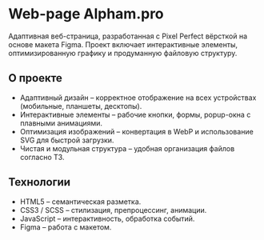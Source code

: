 # Web-page Alpham.pro
Адаптивная веб-страница, разработанная с Pixel Perfect вёрсткой на основе макета Figma. 
Проект включает интерактивные элементы, оптимизированную графику и продуманную файловую структуру.

## О проекте
- Адаптивный дизайн – корректное отображение на всех устройствах (мобильные, планшеты, десктопы).
- Интерактивные элементы – рабочие кнопки, формы, popup-окна с плавными анимациями.
- Оптимизация изображений – конвертация в WebP и использование SVG для быстрой загрузки.
- Чистая и модульная структура – удобная организация файлов согласно ТЗ.

## Технологии
- HTML5 – семантическая разметка.
- CSS3 / SCSS – стилизация, препроцессинг, анимации.
- JavaScript – интерактивность, обработка событий.
- Figma – работа с макетом.
